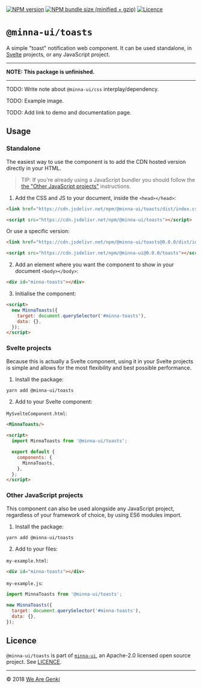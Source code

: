 <!-- markdownlint-disable first-line-h1 ol-prefix -->

[![NPM version](https://img.shields.io/npm/v/@minna-ui/toasts.svg)](https://www.npmjs.com/package/@minna-ui/toasts)
[![NPM bundle size (minified + gzip)](https://img.shields.io/bundlephobia/minzip/@minna-ui/toasts.svg)](https://bundlephobia.com/result?p=@minna-ui/toasts)
[![Licence](https://img.shields.io/npm/l/@minna-ui/toasts.svg)](https://github.com/WeAreGenki/minna-ui/blob/master/LICENCE)

# `@minna-ui/toasts`

A simple "toast" notification web component. It can be used standalone, in [Svelte](https://svelte.technology/guide) projects, or any JavaScript project.

-----

**NOTE: This package is unfinished.**

-----

TODO: Write note about `@minna-ui/css` interplay/dependency.

TODO: Example image.

TODO: Add link to demo and documentation page.

## Usage

### Standalone

The easiest way to use the component is to add the CDN hosted version directly in your HTML.

> TIP: If you're already using a JavaScript bundler you should follow the [the "Other JavaScript projects"](#other-javascript-projects) instructions.

1. Add the CSS and JS to your document, inside the `<head></head>`:

```html
<link href="https://cdn.jsdelivr.net/npm/@minna-ui/toasts/dist/index.css" rel="stylesheet"/>

<script src="https://cdn.jsdelivr.net/npm/@minna-ui/toasts"></script>
```

Or use a specific version:

```html
<link href="https://cdn.jsdelivr.net/npm/@minna-ui/toasts@0.0.0/dist/index.css" rel="stylesheet"/>

<script src="https://cdn.jsdelivr.net/npm/@minna-ui@0.0.0/toasts"></script>
```

2. Add an element where you want the component to show in your document `<body></body>`:

```html
<div id="minna-toasts"></div>
```

3. Initialise the component:

```html
<script>
  new MinnaToasts({
    target: document.querySelector('#minna-toasts'),
    data: {},
  });
</script>
```

### Svelte projects

Because this is actually a Svelte component, using it in your Svelte projects is simple and allows for the most flexibility and best possible performance.

1. Install the package:

```sh
yarn add @minna-ui/toasts
```

2. Add to your Svelte component:

`MySvelteComponent.html`:

```html
<MinnaToasts/>

<script>
  import MinnaToasts from '@minna-ui/toasts';

  export default {
    components: {
      MinnaToasts,
    },
  };
</script>
```

### Other JavaScript projects

This component can also be used alongside any JavaScript project, regardless of your framework of choice, by using ES6 modules import.

1. Install the package:

```sh
yarn add @minna-ui/toasts
```

2. Add to your files:

`my-example.html`:

```html
<div id="minna-toasts"></div>
```

`my-example.js`:

```js
import MinnaToasts from '@minna-ui/toasts';

new MinnaToasts({
  target: document.querySelector('#minna-toasts'),
  data: {},
});
```

## Licence

`@minna-ui/toasts` is part of [`minna-ui`](https://github.com/WeAreGenki/minna-ui), an Apache-2.0 licensed open source project. See [LICENCE](https://github.com/WeAreGenki/minna-ui/blob/master/LICENCE).

-----

© 2018 [We Are Genki](https://wearegenki.com)
